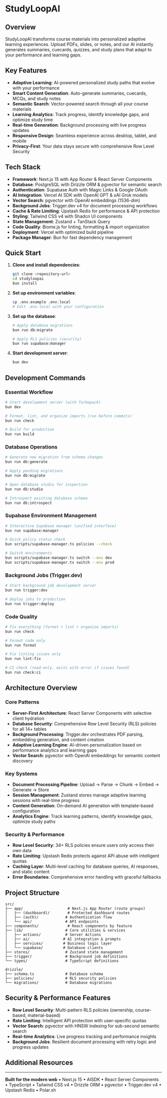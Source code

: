 # StudyLoopAI

## Overview

StudyLoopAI transforms course materials into personalized adaptive learning experiences. Upload PDFs, slides, or notes, and our AI instantly generates summaries, cuecards, quizzes, and study plans that adapt to your performance and learning gaps.

## Key Features

- **Adaptive Learning**: AI-powered personalized study paths that evolve with your performance
- **Smart Content Generation**: Auto-generate summaries, cuecards, MCQs, and study notes
- **Semantic Search**: Vector-powered search through all your course materials
- **Learning Analytics**: Track progress, identify knowledge gaps, and optimize study time
- **Real-time Generation**: Background processing with live progress updates
- **Responsive Design**: Seamless experience across desktop, tablet, and mobile
- **Privacy-First**: Your data stays secure with comprehensive Row Level Security

## Tech Stack

- **Framework**: Next.js 15 with App Router & React Server Components
- **Database**: PostgreSQL with Drizzle ORM & pgvector for semantic search
- **Authentication**: Supabase Auth with Magic Links & Google OAuth
- **AI Integration**: Vercel AI SDK with OpenAI GPT & xAI Grok models
- **Vector Search**: pgvector with OpenAI embeddings (1536-dim)
- **Background Jobs**: Trigger.dev v4 for document processing workflows
- **Cache & Rate Limiting**: Upstash Redis for performance & API protection
- **Styling**: Tailwind CSS v4 with Shadcn UI components
- **State Management**: Zustand + TanStack Query
- **Code Quality**: Biome.js for linting, formatting & import organization
- **Deployment**: Vercel with optimized build pipeline
- **Package Manager**: Bun for fast dependency management

## Quick Start

1. **Clone and install dependencies**:

   ```bash
   git clone <repository-url>
   cd studyloopai
   bun install
   ```

2. **Set up environment variables**:

   ```bash
   cp .env.example .env.local
   # Edit .env.local with your configuration
   ```

3. **Set up the database**:

   ```bash
   # Apply database migrations
   bun run db:migrate
   
   # Apply RLS policies (security)
   bun run supabase:manager
   ```

4. **Start development server**:

   ```bash
   bun dev
   ```

## Development Commands

### **Essential Workflow**

```bash
# Start development server (with Turbopack)
bun dev

# Format, lint, and organize imports (run before commits)
bun run check

# Build for production
bun run build
```

### **Database Operations**

```bash
# Generate new migration from schema changes
bun run db:generate

# Apply pending migrations
bun run db:migrate

# Open database studio for inspection
bun run db:studio

# Introspect existing database schema
bun run db:introspect
```

### **Supabase Environment Management**

```bash
# Interactive Supabase manager (unified interface)
bun run supabase:manager

# Quick policy status check
bun scripts/supabase-manager.ts policies --check

# Switch environments
bun scripts/supabase-manager.ts switch --env dev
bun scripts/supabase-manager.ts switch --env prod
```

### **Background Jobs (Trigger.dev)**

```bash
# Start background job development server
bun run trigger:dev

# Deploy jobs to production
bun run trigger:deploy
```

### **Code Quality**

```bash
# Fix everything (format + lint + organize imports)
bun run check

# Format code only
bun run format

# Fix linting issues only  
bun run lint:fix

# CI check (read-only, exits with error if issues found)
bun run check:ci
```

## Architecture Overview

### **Core Patterns**

- **Server-First Architecture**: React Server Components with selective client hydration
- **Database Security**: Comprehensive Row Level Security (RLS) policies for all 14+ tables
- **Background Processing**: Trigger.dev orchestrates PDF parsing, embedding generation, and content creation
- **Adaptive Learning Engine**: AI-driven personalization based on performance analytics and learning gaps
- **Vector Search**: pgvector with OpenAI embeddings for semantic content discovery

### **Key Systems**

- **Document Processing Pipeline**: Upload → Parse → Chunk → Embed → Generate → Store
- **Session Management**: Zustand stores manage adaptive learning sessions with real-time progress
- **Content Generation**: On-demand AI generation with template-based configuration
- **Analytics Engine**: Track learning patterns, identify knowledge gaps, optimize study paths

### **Security & Performance**

- **Row Level Security**: 34+ RLS policies ensure users only access their own data
- **Rate Limiting**: Upstash Redis protects against API abuse with intelligent quotas
- **Caching Layer**: Multi-level caching for database queries, AI responses, and static content
- **Error Boundaries**: Comprehensive error handling with graceful fallbacks

## Project Structure

```
src/
├── app/                    # Next.js App Router (route groups)
│   ├── (dashboard)/        # Protected dashboard routes
│   ├── (auth)/            # Authentication flow
│   └── api/               # API endpoints
├── components/             # React components by feature
├── lib/                   # Core utilities & services
│   ├── actions/           # Server Actions
│   ├── ai/               # AI integration & prompts
│   ├── services/         # Business logic layer
│   └── supabase/         # Database clients
├── stores/                # Zustand state management
├── trigger/               # Background job definitions
└── types/                 # TypeScript definitions

drizzle/
├── schema.ts              # Database schema
├── policies/              # RLS security policies
└── migrations/            # Database migrations
```

## Security & Performance Features

- **Row Level Security**: Multi-pattern RLS policies (ownership, course-based, material-based)
- **Rate Limiting**: Intelligent API protection with user-specific quotas
- **Vector Search**: pgvector with HNSW indexing for sub-second semantic search
- **Real-time Analytics**: Live progress tracking and performance insights
- **Background Jobs**: Resilient document processing with retry logic and progress updates

## Additional Resources

---

**Built for the modern web** • Next.js 15 • AISDK • React Server Components • TypeScript • Tailwind CSS v4 • Drizzle ORM • pgvector • Trigger.dev v4 • Upstash Redis • Polar.sh
